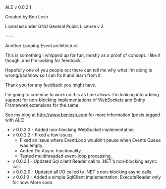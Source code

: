 ALE v 0.0.2.1

Created by Ben Lesh

Licensed under GNU General Public License v 3

===

Another Looping Event architecture

This is something I whipped up for fun, mostly as a proof of concept. I like it though, and I'm looking for feedback.

Hopefully one of you people out there can tell me why what I'm doing is wrong/bad/slow so I can fix it and learn from it.

Thank you for any feedback you might have.

I'm going to continue to work on this as time allows. I'm looking into adding support for non-blocking implementations of WebSockets and Entity Framework extensions for the same.

See my blog at http://www.benlesh.com for more information (posts tagged with ALE)

 * v 0.0.3.0 - Added non-blocking WebSocket implementation
 * v 0.0.2.2 - Fixed a few issues
    * Fixed an issue where EventLoop wouldn't pause when Events Queue was empty.
	* Added Do.Async functionality.
	* Tested multithreaded event-loop processing.
 * v 0.0.2.1 - Updated Sql client Reader call to .NET's non-blocking async call.
 * v 0.0.2.0 - Updated all I/O called to .NET's non-blocking async calls.
 * v 0.0.1.0 - Added a simple SqlClient implementation, ExecuteReader only for now. More soon.